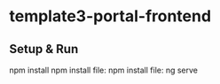 # template3-portal-frontend

## Setup & Run
npm install
npm install file:<absolute path to common service project dist>
npm install file:<absolute path to common component project dist>
ng serve
